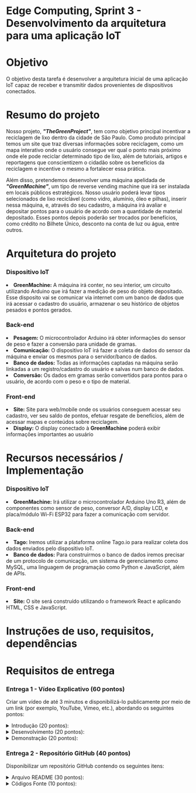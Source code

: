 # Edge Computing, Sprint 3 - Desenvolvimento da arquitetura para uma aplicação IoT

# Objetivo
O objetivo desta tarefa é desenvolver a arquitetura inicial de uma aplicação IoT capaz de receber e transmitir dados
provenientes de dispositivos conectados.

# Resumo do projeto
Nosso projeto, ***"TheGreenProject"***, tem como objetivo principal incentivar a reciclagem de lixo dentro da cidade de São Paulo. Como produto principal temos um site que traz diversas informações sobre reciclagem, como um mapa interativo onde o usuário consegue ver qual o ponto mais próximo onde ele pode reciclar determinado tipo de lixo, além de tutoriais, artigos e reportagens que conscientizem o cidadão sobre os benefícios da reciclagem e incentive o mesmo a fortalecer essa prática. 

Além disso, pretendemos desenvolver uma máquina apelidada de ***"GreenMachine"***, um tipo de reverse vending machine que irá ser instalada em locais públicos estratégicos. Nosso usuário poderá levar tipos selecionados de lixo reciclável (como vidro, alumínio, óleo e pilhas), inserir nessa máquina, e, através do seu cadastro, a máquina irá avaliar e depositar pontos para o usuário de acordo com a quantidade de material depositado. Esses pontos depois poderão ser trocados por benefícios, como crédito no Bilhete Único, desconto na conta de luz ou água, entre outros. 

# Arquitetura do projeto

### Dispositivo IoT

<li><b>GreenMachine:</b> A máquina irá conter, no seu interior, um circuito utilizando Arduino que irá fazer a medição de peso do objeto depositado. Esse disposito vai se comunicar via internet com um banco de dados que irá acessar o cadastro do usuário, armazenar o seu histórico de objetos pesados e pontos gerados.</li>

### Back-end

<li><b>Pesagem:</b> O microcontrolador Arduino irá obter informações do sensor de peso e fazer a conversão para unidade de gramas.</li>
<li><b>Comunicação:</b> O dispositivo IoT irá fazer a coleta de dados do sensor da máquina e enviar os mesmos para o servidor/banco de dados.</li>
<li><b>Banco de dados:</b> Todas as informações captadas na máquina serão linkadas a um registro/cadastro do usuário e salvas num banco de dados.</li>
<li><b>Conversão:</b> Os dados em gramas serão convertidos para pontos para o usuário, de acordo com o peso e o tipo de material.</li>

### Front-end

<li><b>Site:</b> Site para web/mobile onde os usuários conseguem acessar seu cadastro, ver seu saldo de pontos, efetuar resgate de benefícios, além de acessar mapas e conteúdos sobre reciclagem.</li>
<li><b>Display:</b> O display conectado à <b>GreenMachine</b> poderá exibir informações importantes ao usuário</li>

# Recursos necessários / Implementação

### Dispositivo IoT
<li><b>GreenMachine:</b> Irá utilizar o microcontrolador Arduino Uno R3, além de componentes como sensor de peso, conversor A/D, display LCD, e placa/módulo Wi-Fi ESP32 para fazer a comunicação com servidor.</li>

### Back-end
<li><b>Tago:</b> Iremos utilizar a plataforma online Tago.io para realizar coleta dos dados enviados pelo dispositivo IoT.</li>
<li><b>Banco de dados:</b> Para construirmos o banco de dados iremos precisar de um protocolo de comunicação, um sistema de gerenciamento como MySQL, uma linguagem de programação como Python e JavaScript, além de APIs. </li>  

### Front-end
<li><b>Site:</b> O site será construído utilizando o framework React e aplicando HTML, CSS e JavaScript.</li>  

# Instruções de uso, requisitos, dependências

# Requisitos de entrega

### Entrega 1 - Vídeo Explicativo (60 pontos)
Criar um vídeo de até 3 minutos e disponibilizá-lo publicamente por meio de um link (por exemplo, YouTube, Vimeo, etc.), abordando os seguintes pontos:

<details>
  <summary>Introdução (20 pontos):</summary>

  <br>

  <li>Explicar os conceitos envolvidos na Internet das Coisas (IoT) e a importância dessa tecnologia.</li>
  <li>Apresentar a arquitetura adotada para a aplicação IoT, destacando os componentes principais e como eles interagem entre si.</li>
</details>

<details>
  <summary>Desenvolvimento (20 pontos):</summary>

  <br>
  
  <li>Demonstrar a instalação de uma plataforma de IoT em um CSP (Cloud Service Provider) ou VM (Virtual Machine) local.</li>
  <li>Explicar os passos necessários para configurar a plataforma de IoT, como a criação de dispositivos virtuais, definição de
  protocolos de comunicação e outras configurações relevantes.</li>
  <li>Especificar corretamente o hardware a ser utilizado com base nos requisitos do projeto.</li>
</details>

<details>  
  <summary>Demonstração (20 pontos):</summary>

  <br>
  
  <li>Executar uma collection básica, demonstrando o funcionamento da plataforma de IoT.</li>
  <li>Incluir um health check para verificar o status da aplicação.</li>
  <li>Mostrar a criação de uma entidade lógica de dispositivo IoT, destacando as informações necessárias e como esses dispositivos
  serão usados na aplicação.</li>
</details>  

### Entrega 2 - Repositório GitHub (40 pontos)
Disponibilizar um repositório GitHub contendo os seguintes itens:

<details>
  <summary>Arquivo README (30 pontos):</summary>

  <br>
  
  <li>Elaborar um README completo e bem estruturado, descrevendo detalhes do projeto.</li>
  <li>Incluir um draft da arquitetura proposta para a solução IoT, envolvendo IoT devices, back-end e front-end.</li>
  <li>Descrever os recursos necessários para implementar a solução, considerando os dispositivos IoT, o back-end e o front-end.</li>
  <li>Apresentar instruções de uso, requisitos, dependências e demais informações relevantes.</li>
</details>

<details>
  <summary>Códigos Fonte (10 pontos):</summary>

  <br>
  
  <li>Incluir os códigos desenvolvidos e os arquivos necessários para o funcionamento da aplicação e sua replicação.</li>
</details>
